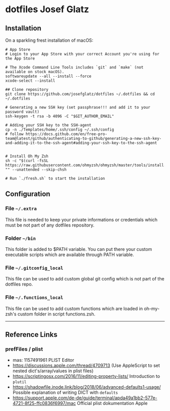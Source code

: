 # dotfiles Josef Glatz

## Installation

On a sparkling frest installation of macOS:

```
# App Store
# Login to your App Store with your correct Account you're using for the App Store

# The Xcode Command Line Tools includes `git` and `make` (not available on stock macOS).
softwareupdate --all --install --force
xcode-select --install

## Clone repository
git clone https://github.com/josefglatz/dotfiles ~/.dotfiles && cd ~/.dotfiles

# Generating a new SSH key (set passphrase!!! and add it to your password vault)
ssh-keygen -t rsa -b 4096 -C "$GIT_AUTHOR_EMAIL"

# Adding your SSH key to the SSH-agent
cp -n ./Templates/home/.ssh/config ~/.ssh/config
# follow https://docs.github.com/en/free-pro-team@latest/github/authenticating-to-github/generating-a-new-ssh-key-and-adding-it-to-the-ssh-agent#adding-your-ssh-key-to-the-ssh-agent


# Install Oh My Zsh
sh -c "$(curl -fsSL https://raw.githubusercontent.com/ohmyzsh/ohmyzsh/master/tools/install.sh)" "" --unattended --skip-chsh

# Run `./fresh.sh` to start the installation
```

## Configuration

### File `~/.extra`

This file is needed to keep your private informations or credentials which must be not part of any dotfiles repository.

### Folder `~/bin`

This folder is added to $PATH variable. You can put there your custom executable scripts which are available through PATH variable.

### File `~/.gitconfig_local`

This file can be used to add custom global git config which is not part of the dotfiles repo.

### File `~/.functions_local`

This file can be used to add custom functions which are loaded in oh-my-zsh's custom folder in script functions.zsh.

---

## Reference Links

### prefFiles / plist

* mas: 1157491961 PLIST Editor
* https://discussions.apple.com/thread/4709713 (Use AppleScript to set nested dict's/array/values in plist files)
* https://scriptingosx.com/2016/11/editing-property-lists/ Introduction to `plutil`
* https://shadowfile.inode.link/blog/2018/06/advanced-defaults1-usage/ Possible explanation of writing DICT with `defaults`
* https://support.apple.com/de-de/guide/terminal/apda49a1bb2-577e-4721-8f25-ffc0836f6997/mac Official plist dokumentation Apple